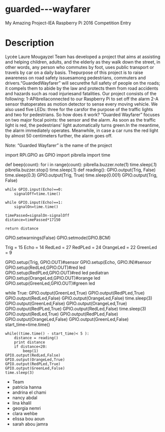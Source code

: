 # guarded---wayfarer
My Amazing Project-IEA Raspberry Pi 2016 Competition Entry
# Description
Lycée Laure Mougayzel Team has developed a project that aims at assisting and helping children, adults, and the elderly as they walk down the street, in other words, any person who commutes by foot, uses public transport or travels by car on a daily basis.
Thepurpose of this project is to raise awareness on road safety issuesamong pedestrians, commuters and drivers.“GuardedWayfarer” will securethe full safety of people on the roads; it compels them to abide by the law and protects them from road accidents and hazards such as road injuriesand fatalities. 
Our project consists of the following:
1-APibrellaconnected to our Raspberry Pi to set off the alarm
2-A sensor thatoperates as motion detector to sense every moving vehicle. We also used five LEDs: three for the carsfor the purpose of the traffic lights and two for pedestrians. 
So how does it work? 
 “Guarded Wayfarer” focuses on two major focal points: the sensor and the alarm.
As soon as the traffic light is red, the pedestrians’ light automatically turns green.In the meantime, the alarm immediately operates. Meanwhile, in case a car runs the red light by almost 50 centimeters further, the alarm goes off.


Note: “Guarded Wayfarer” is the name of the project

import RPi.GPIO as GPIO
import pibrella
import time


def beep(count):
    for i in range(count):
        pibrella.buzzer.note(1)
        time.sleep(.1)
        pibrella.buzzer.stop()
        time.sleep(.1)
def reading():
    GPIO.output(Trig, False)
    time.sleep(0.3)
    GPIO.output(Trig, True)
    time.sleep(0.001)
    GPIO.output(Trig, False)

    while GPIO.input(Echo)==0:
        signalOff=time.time()

    while GPIO.input(Echo)==1:
        signalOn=time.time()

    timePassed=signalOn-signalOff
    distance=timePassed*17150

    return distance
    
GPIO.setwarnings(False)
GPIO.setmode(GPIO.BCM)

Trig = 15
Echo = 14
RedLed = 27
RedPLed = 24
OrangeLed = 22
GreenLed = 9

GPIO.setup(Trig, GPIO.OUT)#sensor
GPIO.setup(Echo, GPIO.IN)#sensor
GPIO.setup(RedLed,GPIO.OUT)#red led
GPIO.setup(RedPLed,GPIO.OUT)#red led pediatran
GPIO.setup(OrangeLed,GPIO.OUT)#orange led
GPIO.setup(GreenLed,GPIO.OUT)#green led


while True:
    GPIO.output(GreenLed,True)
    GPIO.output(RedPLed,True)
    GPIO.output(RedLed,False)
    GPIO.output(OrangeLed,False)
    time.sleep(3)
    GPIO.output(GreenLed,False)
    GPIO.output(OrangeLed,True)
    GPIO.output(RedPLed,True)
    GPIO.output(RedLed,False)
    time.sleep(3)
    GPIO.output(RedLed,True)
    GPIO.output(RedPLed,False)
    GPIO.output(OrangeLed,False)
    GPIO.output(GreenLed,False)
    start_time=time.time()

    while((time.time() - start_time)< 5 ):
        distance = reading()
        print distance
        if distance<20:
            beep(1)
    GPIO.output(RedLed,False)    
    GPIO.output(OrangeLed,True)
    GPIO.output(RedPLed,True)
    GPIO.output(GreenLed,False)
    time.sleep(3)
    
 
 + Team 
 + patricia hanna
 + andrina el chami
 + nancy abdal
 + lina khalil
 + georgia nemri
 + clara wehbe
 + elissa bou aoun 
 + sarah abou jamra
